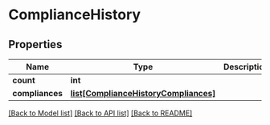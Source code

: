 # ComplianceHistory

## Properties
Name | Type | Description | Notes
------------ | ------------- | ------------- | -------------
**count** | **int** |  | [optional] 
**compliances** | [**list[ComplianceHistoryCompliances]**](ComplianceHistoryCompliances.md) |  | [optional] 

[[Back to Model list]](../README.md#documentation-for-models) [[Back to API list]](../README.md#documentation-for-api-endpoints) [[Back to README]](../README.md)


